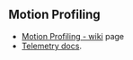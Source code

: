 Motion Profiling
----
* [Motion Profiling - wiki](https://github.com/CyberCoyotes/Handbook/wiki/Motion-Profiling) page
* [Telemetry docs](https://docs.wpilib.org/en/stable/docs/software/telemetry/index.html).
